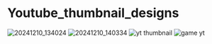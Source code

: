 # Youtube_thumbnail_designs
![20241210_134024](https://github.com/user-attachments/assets/7071968a-6e02-4c57-a0b4-af7b22799a8f)
![20241210_140334](https://github.com/user-attachments/assets/d6e48950-e7f1-4e69-9b07-ec90074db4ff)
![yt thumbnail](https://github.com/user-attachments/assets/1e6f5508-6305-40c6-880c-821dc91ec396)
![game yt](https://github.com/user-attachments/assets/c59fa8d5-1973-4fba-8ecb-86a782d7f6b2)
